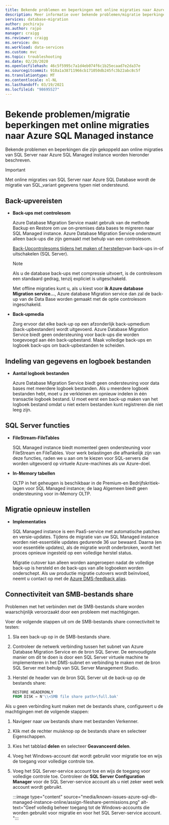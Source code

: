 ```yaml
---
title: Bekende problemen en beperkingen met online migraties naar Azure SQL Managed instance
description: Meer informatie over bekende problemen/migratie beperkingen die zijn gekoppeld aan online migraties naar Azure SQL Managed instance.
services: database-migration
author: pochiraju
ms.author: rajpo
manager: craigg
ms.reviewer: craigg
ms.service: dms
ms.workload: data-services
ms.custom: mvc
ms.topic: troubleshooting
ms.date: 02/20/2020
ms.openlocfilehash: 46c5f5995c7a1d4eb074f6c1b25ecaad7e2da37e
ms.sourcegitcommit: 910a1a38711966cb171050db245fc3b22abc8c5f
ms.translationtype: MT
ms.contentlocale: nl-NL
ms.lasthandoff: 03/19/2021
ms.locfileid: "98695527"
---
```

# <a name="known-issuesmigration-limitations-with-online-migrations-to-azure-sql-managed-instance"></a>Bekende problemen/migratie beperkingen met online migraties naar Azure SQL Managed instance

Bekende problemen en beperkingen die zijn gekoppeld aan online migraties van SQL Server naar Azure SQL Managed instance worden hieronder beschreven.

> [!IMPORTANT]
> Met online migraties van SQL Server naar Azure SQL Database wordt de migratie van SQL_variant gegevens typen niet ondersteund.

## <a name="backup-requirements"></a>Back-upvereisten

- **Back-ups met controlesom**

    Azure Database Migration Service maakt gebruik van de methode Backup en Restore om uw on-premises data bases te migreren naar SQL Managed instance. Azure Database Migration Service ondersteunt alleen back-ups die zijn gemaakt met behulp van een controlesom.

    [Back-Upcontrolesoms tijdens het maken of herstellen](/sql/relational-databases/backup-restore/enable-or-disable-backup-checksums-during-backup-or-restore-sql-server)van back-ups in-of uitschakelen (SQL Server).

    > [!NOTE]
    > Als u de database back-ups met compressie uitvoert, is de controlesom een standaard gedrag, tenzij expliciet is uitgeschakeld.

    Met offline migraties kunt u, als u kiest voor **ik Azure database Migration service...**, Azure database Migration service dan zal de back-up van de Data Base worden gemaakt met de optie controlesom ingeschakeld.

- **Back-upmedia**

    Zorg ervoor dat elke back-up op een afzonderlijk back-upmedium (back-upbestanden) wordt uitgevoerd. Azure Database Migration Service biedt geen ondersteuning voor back-ups die worden toegevoegd aan één back-upbestand. Maak volledige back-ups en logboek back-ups om back-upbestanden te scheiden.

## <a name="data-and-log-file-layout"></a>Indeling van gegevens en logboek bestanden

- **Aantal logboek bestanden**

    Azure Database Migration Service biedt geen ondersteuning voor data bases met meerdere logboek bestanden. Als u meerdere logboek bestanden hebt, moet u ze verkleinen en opnieuw indelen in één transactie logboek bestand. U moet eerst een back-up maken van het logboek bestand omdat u niet extern bestanden kunt registreren die niet leeg zijn.

## <a name="sql-server-features"></a>SQL Server functies

- **FileStream-FileTables**

    SQL Managed instance biedt momenteel geen ondersteuning voor FileStream en FileTables. Voor werk belastingen die afhankelijk zijn van deze functies, raden we u aan om te kiezen voor SQL-servers die worden uitgevoerd op virtuele Azure-machines als uw Azure-doel.

- **In-Memory tabellen**

    OLTP in het geheugen is beschikbaar in de Premium-en Bedrijfskritiek-lagen voor SQL Managed instance; de laag Algemeen biedt geen ondersteuning voor in-Memory OLTP.

## <a name="migration-resets"></a>Migratie opnieuw instellen

- **Implementaties**

    SQL Managed instance is een PaaS-service met automatische patches en versie-updates. Tijdens de migratie van uw SQL Managed instance worden niet-essentiële updates gedurende 36 uur bewaard. Daarna (en voor essentiële updates), als de migratie wordt onderbroken, wordt het proces opnieuw ingesteld op een volledige herstel status.

    Migratie cutover kan alleen worden aangeroepen nadat de volledige back-up is hersteld en de back-ups van alle logboeken worden onderschept. Als uw productie migratie cutovers wordt beïnvloed, neemt u contact op met de [Azure DMS-feedback alias](mailto:dmsfeedback@microsoft.com).

## <a name="smb-file-share-connectivity"></a>Connectiviteit van SMB-bestands share

Problemen met het verbinden met de SMB-bestands share worden waarschijnlijk veroorzaakt door een probleem met machtigingen. 

Voer de volgende stappen uit om de SMB-bestands share connectiviteit te testen: 

1. Sla een back-up op in de SMB-bestands share. 
1. Controleer de netwerk verbinding tussen het subnet van Azure Database Migration Service en de bron SQL Server. De eenvoudigste manier om dit te doen is door een SQL Server virtuele machine te implementeren in het DMS-subnet en verbinding te maken met de bron SQL Server met behulp van SQL Server Management Studio. 
1. Herstel de header van de bron SQL Server uit de back-up op de bestands share: 

   ```sql
   RESTORE HEADERONLY   
   FROM DISK = N'\\<SMB file share path>\full.bak'
   ```

Als u geen verbinding kunt maken met de bestands share, configureert u de machtigingen met de volgende stappen: 

1. Navigeer naar uw bestands share met bestanden Verkenner. 
1. Klik met de rechter muisknop op de bestands share en selecteer Eigenschappen. 
1. Kies het tabblad **delen** en selecteer **Geavanceerd delen**. 
1. Voeg het Windows-account dat wordt gebruikt voor migratie toe en wijs de toegang voor volledige controle toe. 
1. Voeg het SQL Server-service account toe en wijs de toegang voor volledige controle toe. Controleer de **SQL Server Configuration Manager** voor de SQL Server-service account als u niet zeker weet welk account wordt gebruikt. 

   :::image type="content" source="media/known-issues-azure-sql-db-managed-instance-online/assign-fileshare-permissions.png" alt-text="Geef volledig beheer toegang tot de Windows-accounts die worden gebruikt voor migratie en voor het SQL Server-service account. ":::

